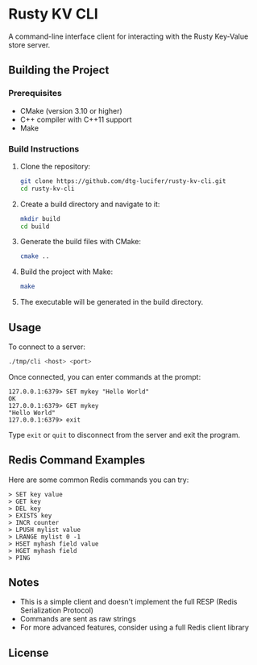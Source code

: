 # Rusty KV CLI

A command-line interface client for interacting with the Rusty Key-Value store
server.

## Building the Project

### Prerequisites

- CMake (version 3.10 or higher)
- C++ compiler with C++11 support
- Make

### Build Instructions

1. Clone the repository:
   ```bash
   git clone https://github.com/dtg-lucifer/rusty-kv-cli.git
   cd rusty-kv-cli
   ```

2. Create a build directory and navigate to it:
   ```bash
   mkdir build
   cd build
   ```

3. Generate the build files with CMake:
   ```bash
   cmake ..
   ```

4. Build the project with Make:
   ```bash
   make
   ```

5. The executable will be generated in the build directory.

## Usage

To connect to a server:

```bash
./tmp/cli <host> <port>
```

Once connected, you can enter commands at the prompt:

```
127.0.0.1:6379> SET mykey "Hello World"
OK
127.0.0.1:6379> GET mykey
"Hello World"
127.0.0.1:6379> exit
```

Type `exit` or `quit` to disconnect from the server and exit the program.

## Redis Command Examples

Here are some common Redis commands you can try:

```
> SET key value
> GET key
> DEL key
> EXISTS key
> INCR counter
> LPUSH mylist value
> LRANGE mylist 0 -1
> HSET myhash field value
> HGET myhash field
> PING
```

## Notes

- This is a simple client and doesn't implement the full RESP (Redis
  Serialization Protocol)
- Commands are sent as raw strings
- For more advanced features, consider using a full Redis client library

## License
